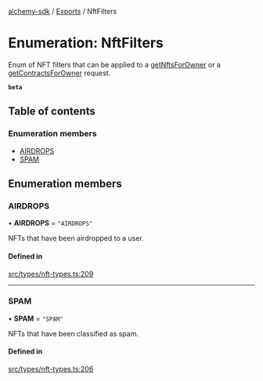 [alchemy-sdk](../README.md) / [Exports](../modules.md) / NftFilters

# Enumeration: NftFilters

Enum of NFT filters that can be applied to a [getNftsForOwner](../classes/NftNamespace.md#getnftsforowner) or a
[getContractsForOwner](../classes/NftNamespace.md#getcontractsforowner) request.

**`beta`**

## Table of contents

### Enumeration members

- [AIRDROPS](NftFilters.md#airdrops)
- [SPAM](NftFilters.md#spam)

## Enumeration members

### AIRDROPS

• **AIRDROPS** = `"AIRDROPS"`

NFTs that have been airdropped to a user.

#### Defined in

[src/types/nft-types.ts:209](https://github.com/alchemyplatform/alchemy-sdk-js/blob/873c9882/src/types/nft-types.ts#L209)

___

### SPAM

• **SPAM** = `"SPAM"`

NFTs that have been classified as spam.

#### Defined in

[src/types/nft-types.ts:206](https://github.com/alchemyplatform/alchemy-sdk-js/blob/873c9882/src/types/nft-types.ts#L206)
